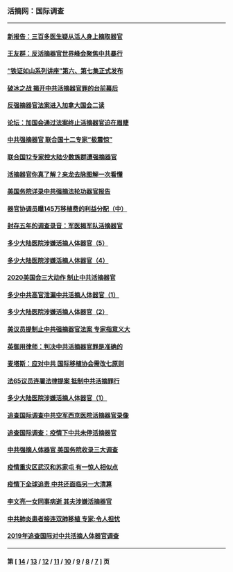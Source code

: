 ### 活摘网：国际调查
---
#### [新报告：三百多医生疑从活人身上摘取器官](../../pages/nf5947/n13703044.md?04150430) 
#### [王友群：反活摘器官世界峰会聚焦中共暴行](../../pages/nf5947/n13250738.md?04150430) 
#### [“铁证如山系列讲座”第六、第七集正式发布](../../pages/nf5947/n13106287.md?04150430) 
#### [破冰之战 揭开中共活摘器官罪的台前幕后](../../pages/nf5947/n13082457.md?04150430) 
#### [反强摘器官法案进入加拿大国会二读](../../pages/nf5947/n13033450.md?04150430) 
#### [论坛：加国会通过法案终止活摘器官迫在眉睫](../../pages/nf5947/n13029839.md?04150430) 
#### [中共强摘器官 联合国十二专家“极震惊”](../../pages/nf5947/n13024313.md?04150430) 
#### [联合国12专家控大陆少数族群遭强摘器官](../../pages/nf5947/n13023877.md?04150430) 
#### [活摘器官你真了解？来龙去脉图解一次看懂](../../pages/nf5947/n13013820.md?04150430) 
#### [美国务院详录中共强摘法轮功器官报告](../../pages/nf5947/n12944519.md?04150430) 
#### [器官协调员曝145万移植费的利益分配（中）](../../pages/nf5947/n12894547.md?04150430) 
#### [封存五年的调查录音：军医揭军队活摘器官](../../pages/nf5947/n12798692.md?04150430) 
#### [多少大陆医院涉嫌活摘人体器官（5）](../../pages/nf5947/n12768383.md?04150430) 
#### [多少大陆医院涉嫌活摘人体器官（4）](../../pages/nf5947/n12664434.md?04150430) 
#### [2020美国会三大动作 制止中共活摘器官](../../pages/nf5947/n12682004.md?04150430) 
#### [多少中共高官泄漏中共活摘人体器官（1）](../../pages/nf5947/n12671234.md?04150430) 
#### [多少大陆医院涉嫌活摘人体器官（2）](../../pages/nf5947/n12655589.md?04150430) 
#### [美议员提制止中共强摘器官法案 专家指意义大](../../pages/nf5947/n12630561.md?04150430) 
#### [英御用律师：判决中共活摘器官罪是准确的](../../pages/nf5947/n12580740.md?04150430) 
#### [麦塔斯：应对中共 国际移植协会需改七原则](../../pages/nf5947/n12514711.md?04150430) 
#### [法65议员连署法律提案 抵制中共活摘罪行](../../pages/nf5947/n12437047.md?04150430) 
#### [多少大陆医院涉嫌活摘人体器官（1）](../../pages/nf5947/n12414284.md?04150430) 
#### [追查国际调查中共空军西京医院活摘器官录像](../../pages/nf5947/n12348837.md?04150430) 
#### [追查国际调查：疫情下中共未停活摘器官](../../pages/nf5947/n12273415.md?04150430) 
#### [中共强摘人体器官 美国务院收录三大调查](../../pages/nf5947/n12181488.md?04150430) 
#### [疫情重灾区武汉和苏家屯 有一惊人相似点](../../pages/nf5947/n12150824.md?04150430) 
#### [疫情下全球追责 中共还面临另一大清算](../../pages/nf5947/n12070397.md?04150430) 
#### [李文亮一女同事病逝 其夫涉嫌活摘器官](../../pages/nf5947/n11957882.md?04150430) 
#### [中共肺炎患者接连双肺移植 专家:令人担忧](../../pages/nf5947/n11945516.md?04150430) 
#### [2019年追查国际对中共活摘人体器官调查](../../pages/nf5947/n11917733.md?04150430) 

---
#### 第 [ [14](./14.md?04150430) / [13](./13.md?04150430) / [12](./12.md?04150430) / [11](./11.md?04150430) / [10](./10.md?04150430) / [9](./9.md?04150430) / [8](./8.md?04150430) / [7](./7.md?04150430) ] 页
